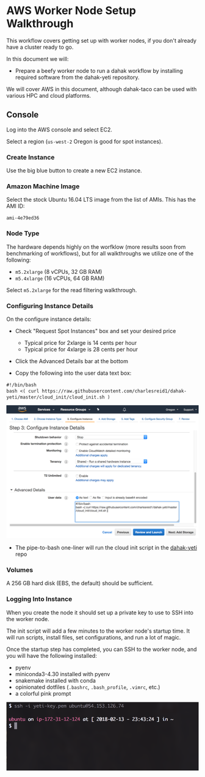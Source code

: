 # AWS Worker Node Setup Walkthrough

This workflow covers getting set up with 
worker nodes, if you don't already have a
cluster ready to go. 

In this document we will:

* Prepare a beefy worker node to run a 
    dahak workflow by installing required software 
    from the dahak-yeti repository.

We will cover AWS in this document, although 
dahak-taco can be used with various HPC and 
cloud platforms.

## Console

Log into the AWS console and select EC2.

Select a region (`us-west-2` Oregon is good for spot instances).

### Create Instance

Use the big blue button to create a new EC2 instance.

### Amazon Machine Image

Select the stock Ubuntu 16.04 LTS image 
from the list of AMIs.
This has the AMI ID:

```
ami-4e79ed36
```

### Node Type

The hardware depends highly on the worfklow
(more results soon from benchmarking of workflows),
but for all walkthroughs we utilize one of the following:

* `m5.2xlarge` (8 vCPUs, 32 GB RAM) 
* `m5.4xlarge` (16 vCPUs, 64 GB RAM)

Select `m5.2xlarge` for the read filtering walkthrough.

### Configuring Instance Details

On the configure instance details:

* Check "Request Spot Instances" box and set your desired price
    * Typical price for 2xlarge is 14 cents per hour
    * Typical price for 4xlarge is 28 cents per hour

* Click the Advanced Details bar at the bottom

* Copy the following into the user data text box:

```
#!/bin/bash
bash <( curl https://raw.githubusercontent.com/charlesreid1/dahak-yeti/master/cloud_init/cloud_init.sh )
```

![dahak-yeti user data setup screenshot.](user-data-screenshot.png)

* The pipe-to-bash one-liner will run the cloud init script 
    in the [dahak-yeti](https://github.com/dahak-metagenomics/dahak-yeti) repo

### Volumes

A 256 GB hard disk (EBS, the default) should be sufficient.

### Logging Into Instance

When you create the node it should set up a private key
to use to SSH into the worker node.

The init script will add a few minutes to the worker node's 
startup time. It will run scripts, install files, set configurations,
and run a lot of magic.

Once the startup step has completed, you can SSH to the
worker node, and you will have the following installed:

* pyenv
* miniconda3-4.30 installed with pyenv
* snakemake installed with conda
* opinionated dotfiles (`.bashrc`, `.bash_profile`, `.vimrc`, etc.)
* a colorful pink prompt

![dahak-yeti promp after user login.](yeti-screenshot.png)

